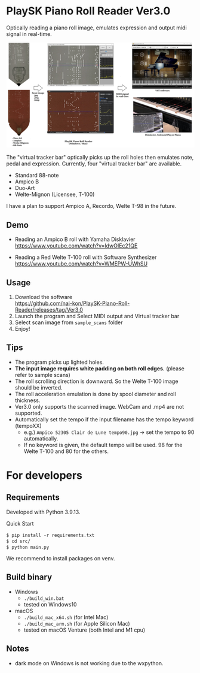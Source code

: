 # PlaySK Piano Roll Reader Ver3.0

Optically reading a piano roll image, emulates expression and output midi signal in real-time.

![Overall System](./docs/Overall_System.jpg)

The "virtual tracker bar" optically picks up the roll holes then emulates note, pedal and expression.
Currently, four "virtual tracker bar" are available.
- Standard 88-note
- Ampico B
- Duo-Art
- Welte-Mignon (Licensee, T-100)

I have a plan to support Ampico A, Recordo, Welte T-98 in the future.

## Demo

- Reading an Ampico B roll with Yamaha Disklavier
https://www.youtube.com/watch?v=ldwOIEc21QE

- Reading a Red Welte T-100 roll with Software Synthesizer
https://www.youtube.com/watch?v=WMEPW-UWhSU

## Usage

1. Download the software  
    https://github.com/nai-kon/PlaySK-Piano-Roll-Reader/releases/tag/Ver3.0
2. Launch the program and Select MIDI output and Virtual tracker bar
3. Select scan image from `sample_scans` folder
4. Enjoy!


## Tips
* The program picks up lighted holes.
* **The input image requires white padding on both roll edges.** (please refer to sample scans)
* The roll scrolling direction is downward. So the Welte T-100 image should be inverted.
* The roll acceleration emulation is done by spool diameter and roll thickness.
* Ver3.0 only supports the scanned image. WebCam and .mp4 are not supported.
* Automatically set the tempo if the input filename has the tempo keyword (tempoXX)
    * e.g.) `Ampico 52305 Clair de Lune tempo90.jpg` -> set the tempo to 90 automatically.
    * If no keyword is given, the default tempo will be used. 98 for the Welte T-100 and 80 for the others.


# For developers

## Requirements
Developed with Python 3.9.13. 

Quick Start
```
$ pip install -r requirements.txt
$ cd src/
$ python main.py
```
We recommend to install packages on venv.

## Build binary

- Windows
    - `./build_win.bat`
    - tested on Windows10
- macOS
    - `./build_mac_x64.sh`  (for Intel Mac)
    - `./build_mac_arm.sh`  (for Apple Silicon Mac)
    - tested on macOS Venture (both Intel and M1 cpu)

## Notes
* dark mode on Windows is not working due to the wxpython.

